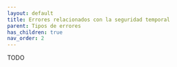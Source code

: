 ```yaml
---
layout: default
title: Errores relacionados con la seguridad temporal
parent: Tipos de errores
has_children: true
nav_order: 2
---
```



TODO